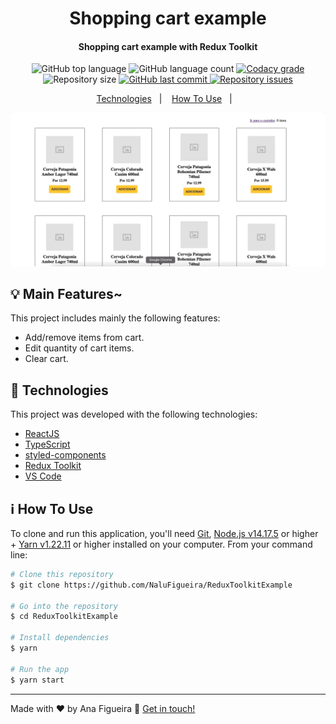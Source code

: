 <h1 align="center">
    Shopping cart example
</h1>

<h4 align="center">
  Shopping cart example with Redux Toolkit
</h4>
<p align="center">
  <img alt="GitHub top language" src="https://img.shields.io/github/languages/top/NaluFigueira/ReduxToolkitExample.svg">

  <img alt="GitHub language count" src="https://img.shields.io/github/languages/count/NaluFigueira/ReduxToolkitExample.svg">

  <a href="https://www.codacy.com/app/NaluFigueira/ReduxToolkitExample?utm_source=github.com&amp;utm_medium=referral&amp;utm_content=NaluFigueira/ReduxToolkitExample&amp;utm_campaign=Badge_Grade">
    <img alt="Codacy grade" src="https://img.shields.io/codacy/grade/1b577a07dda843aba09f4bc55d1af8fc.svg">
  </a>

  <img alt="Repository size" src="https://img.shields.io/github/repo-size/NaluFigueira/ReduxToolkitExample.svg">
  <a href="https://github.com/NaluFigueira/ReduxToolkitExample/commits/master">
    <img alt="GitHub last commit" src="https://img.shields.io/github/last-commit/NaluFigueira/ReduxToolkitExample.svg">
  </a>

  <a href="https://github.com/NaluFigueira/ReduxToolkitExample/issues">
    <img alt="Repository issues" src="https://img.shields.io/github/issues/NaluFigueira/ReduxToolkitExample.svg">
  </a>
</p>

<p align="center">
  <a href="#rocket-technologies">Technologies</a>&nbsp;&nbsp;&nbsp;|&nbsp;&nbsp;&nbsp;
  <a href="#information_source-how-to-use">How To Use</a>&nbsp;&nbsp;&nbsp;|&nbsp;&nbsp;&nbsp;
</p>

![App Preview](https://github.com/NaluFigueira/ReduxToolkitExample/blob/master/Preview.gif)

## :bulb: Main Features~

This project includes mainly the following features:

- Add/remove items from cart.
- Edit quantity of cart items.
- Clear cart.

## :rocket: Technologies

This project was developed with the following technologies:

- [ReactJS](https://reactjs.org/)
- [TypeScript](https://www.typescriptlang.org/)
- [styled-components](https://styled-components.com/)
- [Redux Toolkit](https://redux-toolkit.js.org/)
- [VS Code][vc]

## :information_source: How To Use

To clone and run this application, you'll need [Git](https://git-scm.com), [Node.js v14.17.5][nodejs] or higher + [Yarn v1.22.11][yarn] or higher installed on your computer. From your command line:

```bash
# Clone this repository
$ git clone https://github.com/NaluFigueira/ReduxToolkitExample

# Go into the repository
$ cd ReduxToolkitExample

# Install dependencies
$ yarn

# Run the app
$ yarn start
```

---

Made with ♥ by Ana Figueira :wave: [Get in touch!](https://www.linkedin.com/in/ana-lu%C3%ADsa-chaves-figueira-38792218a/)

[yarn]: https://yarnpkg.com/
[nodejs]: https://nodejs.org/
[vc]: https://code.visualstudio.com/
